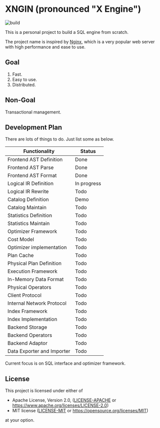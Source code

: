 # XNGIN (pronounced "X Engine")

![build](https://github.com/jiangzhe/xngin/actions/workflows/build.yml/badge.svg)

This is a personal project to build a SQL engine from scratch.

The project name is inspired by [Nginx](https://en.wikipedia.org/wiki/Nginx), which is a
very popular web server with high performance and ease to use. 

## Goal

1. Fast.
2. Easy to use.
3. Distributed.

## Non-Goal

Transactional management.

## Development Plan

There are lots of things to do. Just list some as below.

| Functionality | Status |
|---------------|--------|
| Frontend AST Definition | Done |
| Frontend AST Parse | Done |
| Frontend AST Format | Done |
| Logical IR Definition | In progress |
| Logical IR Rewrite   | Todo |
| Catalog Definition | Demo |
| Catalog Maintain | Todo |
| Statistics Definition | Todo |
| Statistics Maintain | Todo |
| Optimizer Framework | Todo |
| Cost Model | Todo |
| Optimizer implementation | Todo |
| Plan Cache | Todo |
| Physical Plan Definition | Todo |
| Execution Framework | Todo |
| In-Memory Data Format | Todo |
| Physical Operators | Todo |
| Client Protocol | Todo |
| Internal Network Protocol | Todo |
| Index Framework | Todo |
| Index Implementation | Todo |
| Backend Storage | Todo |
| Backend Operators | Todo |
| Backend Adaptor | Todo |
| Data Exporter and Importer | Todo |

Current focus is on SQL interface and optimizer framework.

## License

This project is licensed under either of

 * Apache License, Version 2.0, ([LICENSE-APACHE](LICENSE-APACHE) or
   https://www.apache.org/licenses/LICENSE-2.0)
 * MIT license ([LICENSE-MIT](LICENSE-MIT) or
   https://opensource.org/licenses/MIT)

at your option.
